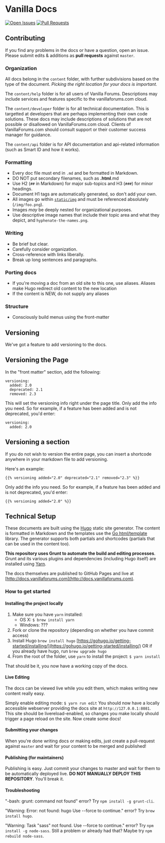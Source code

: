 # Vanilla Docs

[![Open Issues](http://img.shields.io/github/issues/vanilla/docs.svg?style=flat)](https://github.com/vanilla/docs/issues) [![Pull Requests](http://img.shields.io/github/issues-pr/vanilla/docs.svg?style=flat)](https://github.com/vanilla/docs/pulls)

## Contributing

If you find any problems in the docs or have a question, open an issue. Please submit edits & additions as __pull requests__ against `master`.

### Organization

All docs belong in the `content` folder, with further subdivisions based on the type of the document. *Picking the right location for your docs is important.*

The `content/help` folder is for all users of Vanilla Forums. Descriptions may include services and features specific to the vanillaforums.com cloud.

The `content/developer` folder is for all technical documentation. This is targetted at developers that are perhaps implementing their own code solutions. These docs may include descriptions of solutions that are not possible or disallowed on VanillaForums.com cloud. Clients of VanillaForums.com should consult support or their customer success manager for guidance.

The `content/api` folder is for API documentation and api-related information (such as Smart ID and how it works).

### Formatting

* Every doc file must end in `.md` and be formatted in Markdown.
* DO NOT put secondary filenames, such as <document>**.html**.md
* Use H2 (`##` in Markdown) for major sub-topics and H3 (`###`) for minor headings.
* Document H1 tags are automatically generated, so don't add your own.
* All images go within [`static/img`](static/img) and must be referenced absolutely (`/img/foo.png`).
* Images *may* be deeply nested for organizational purposes.
* Use descriptive image names that include their topic area and what they depict, and `hyphenate-the-names.png`.

### Writing

* Be brief but clear.
* Carefully consider organization.
* Cross-reference with links liberally.
* Break up long sentences and paragraphs.

### Porting docs

* If you're moving a doc from an old site to this one, use aliases. Aliases make Hugo redirect old content to the new location
* If the content is NEW, do not supply any aliases

### Structure

 * Consciously build menus using the front-matter


## Versioning

We've got a feature to add versioning to the docs. 

## Versioning the Page
In the "front matter" section, add the following:

~~~
versioning:
  added: 2.0
  deprecated: 2.1
  removed: 2.3
~~~

This will set the versioning info right under the page title. Only add the info you need. So for example, if a feature has been added and is not deprecated, you'd enter:

~~~
versioning:
  added: 2.0
~~~


## Versioning a section

If you do not wish to version the entire page, you can insert a shortcode anywhere in your markdown file to add versioning.

Here's an example:

~~~
{{% versioning added="2.0" deprecated="2.1" removed="2.3" %}}
~~~

Only add the info you need. So for example, if a feature has been added and is not deprecated, you'd enter:

~~~
{{% versioning added="2.0" %}}
~~~


## Technical Setup

These documents are built using the [Hugo](https://gohugo.io) static site generator. The content is formatted in Markdown and the templates use the [Go html/template](http://gohugo.io/templates/go-templates/) library. The generator supports both partials and shortcodes (partials that can be used in the content too).

__This repository uses Grunt to automate the build and editing processes__. Grunt and its various plugins and dependencies (including Hugo itself) are installed using [Yarn](https://yarnpkg.com/).

The docs themselves are published to GitHub Pages and live at [http://docs.vanillaforums.com](http://docs.vanillaforums.com).

### How to get started

#### Installing the project locally

1. Make sure you have `yarn` installed:
	* OS X: `$ brew install yarn`
	* Windows: ???
2. Fork or clone the repository (depending on whether you have commit access)
3. Install Hugo `brew install hugo` [https://gohugo.io/getting-started/installing/](https://gohugo.io/getting-started/installing/) OR if you already have hugo, run `brew upgrade hugo`
4. From the root of the folder, use `yarn` to install the project: `$ yarn install`

That should be it, you now have a working copy of the docs.

#### Live Editing 

The docs can be viewed live while you edit them, which makes writing new content really easy. 

Simply enable editing mode: `$ yarn run edit`
You should now have a locally accessible webserver providing the docs site at `http://127.0.0.1:8081`. This site should be livereload-enabled, so changes you make locally should trigger a page reload on the site. Now create some docs!

#### Submitting your changes

When you're done writing docs or making edits, just create a pull-request against `master` and wait for your content to be merged and published!

#### Publishing (for maintainers)

Publishing is easy. Just commit your changes to master and wait for them to be automatically deployed live. **DO NOT MANUALLY DEPLOY THIS REPOSITORY**. You'll break it.

#### Troubleshooting

"-bash: grunt: command not found" error? Try `npm install -g grunt-cli`.

"Warning: Error: not found: hugo Use --force to continue." error? Try `brew install hugo`.

"Warning: Task "sass" not found. Use --force to continue." error? Try `npm install -g node-sass`. Still a problem or already had that? Maybe try `npm rebuild node-sass`.

